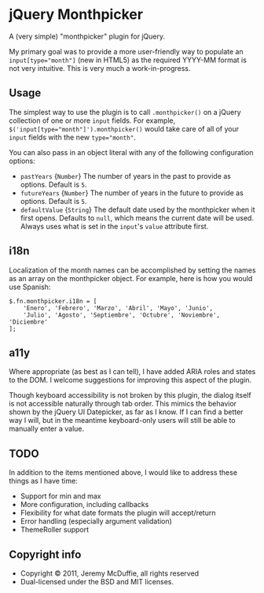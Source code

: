 jQuery Monthpicker
==================

A (very simple) "monthpicker" plugin for jQuery.

My primary goal was to provide a more user-friendly way to populate an `input[type="month"]` (new in HTML5)
as the required YYYY-MM format is not very intuitive. This is very much a work-in-progress.

Usage
-----

The simplest way to use the plugin is to call `.monthpicker()` on a jQuery collection of one or more `input` fields.
For example, `$('input[type="month"]').monthpicker()` would take care of all of your `input` fields with the new `type="month"`.

You can also pass in an object literal with any of the following configuration options:

* `pastYears` {`Number`} The number of years in the past to provide as options. Default is `5`.
* `futureYears` {`Number`} The number of years in the future to provide as options. Default is `5`.
* `defaultValue` {`String`} The default date used by the monthpicker when it first opens.
Defaults to `null`, which means the current date will be used.
Always uses what is set in the `input`'s `value` attribute first.

i18n
----

Localization of the month names can be accomplished by setting the names as an array on the monthpicker object.
For example, here is how you would use Spanish:

	$.fn.monthpicker.i18n = [
		'Enero', 'Febrero', 'Marzo', 'Abril', 'Mayo', 'Junio',
		'Julio', 'Agosto', 'Septiembre', 'Octubre', 'Noviembre', 'Diciembre'
	];

a11y
----

Where appropriate (as best as I can tell), I have added ARIA roles and states to the DOM.
I welcome suggestions for improving this aspect of the plugin.

Though keyboard accessibility is not broken by this plugin, the dialog itself is not accessible naturally through tab order.
This mimics the behavior shown by the jQuery UI Datepicker, as far as I know.
If I can find a better way I will, but in the meantime keyboard-only users will still be able to manually enter a value.

TODO
----

In addition to the items mentioned above, I would like to address these things as I have time:

* Support for min and max
* More configuration, including callbacks
* Flexibility for what date formats the plugin will accept/return
* Error handling (especially argument validation)
* ThemeRoller support

Copyright info
--------------

* Copyright &copy; 2011, Jeremy McDuffie, all rights reserved
* Dual-licensed under the BSD and MIT licenses.